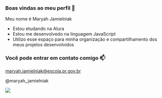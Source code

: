 ### Boas vindas ao meu perfil 💜

Meu nome é Maryah Jamielniak

- Estou etudando na Alura
- Estou me desenvolvedo na linguagem JavaScript
- Utilizo esse espaço para minha organização e compartilhamento dos meus projetos desenvolvidos

### Você pode entrar em contato comigo 📫

maryah.jamielniak@escola.pr.gov.br

@maryah_jamielniak

![](https://media.tenor.com/OVUDwIM8mBkAAAAd/cat-cat-stare.gif)
